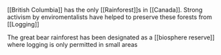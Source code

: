 [[British Columbia]] has the only [[Rainforest]]s in [[Canada]]. Strong activism by enviromentalists have helped to preserve these forests from [[Logging]]

The great bear rainforest has been designated as a [[biosphere reserve]] where logging is only permitted in small areas

